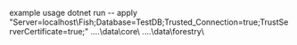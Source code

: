 example usage
dotnet run -- apply "Server=localhost\Fish;Database=TestDB;Trusted_Connection=true;TrustServerCertificate=true;" ..\..\data\core\ ..\..\data\forestry\